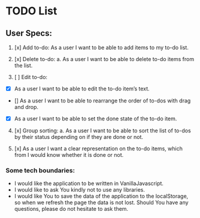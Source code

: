 # TODO List

## User Specs:
1. [x] Add to-do: 
As a user I want to be able to add items to my to-do list.

2. [x] Delete to-do:
a. As a user I want to be able to delete to-do items from the list.

3. [ ] Edit to-do:
- [x] As a user I want to be able to edit the to-do item’s text.
- [] As a user I want to be able to rearrange the order of to-dos with drag and drop.
- [x] As a user I want to be able to set the done state of the to-do item.

4. [x] Group sorting:
a. As a user I want to be able to sort the list of to-dos by their status depending on 
if they are done or not.

5. [x] As a user I want a clear representation on the to-do items, which from I would know 
whether it is done or not.

### Some tech boundaries:
- I would like the application to be written in VanillaJavascript.
- I would like to ask You kindly not to use any libraries.
- I would like You to save the data of the application to the localStorage, so when we 
refresh the page the data is not lost.
Should You have any questions, please do not hesitate to ask them.